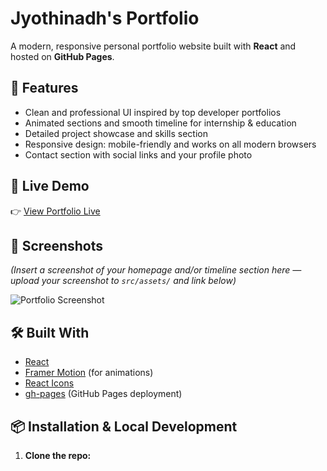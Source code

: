 # Jyothinadh's Portfolio

A modern, responsive personal portfolio website built with **React** and hosted on **GitHub Pages**.

## 🌟 Features

- Clean and professional UI inspired by top developer portfolios
- Animated sections and smooth timeline for internship & education
- Detailed project showcase and skills section
- Responsive design: mobile-friendly and works on all modern browsers
- Contact section with social links and your profile photo

## 🚀 Live Demo

👉 [View Portfolio Live](https://jyothinadh025.github.io)

## 📸 Screenshots

*(Insert a screenshot of your homepage and/or timeline section here — upload your screenshot to `src/assets/` and link below)*

![Portfolio Screenshot](src/assets/your-screenshot.jpg)

## 🛠️ Built With

- [React](https://reactjs.org/)
- [Framer Motion](https://www.framer.com/motion/) (for animations)
- [React Icons](https://react-icons.github.io/react-icons/)
- [gh-pages](https://www.npmjs.com/package/gh-pages) (GitHub Pages deployment)

## 📦 Installation & Local Development

1. **Clone the repo:**
